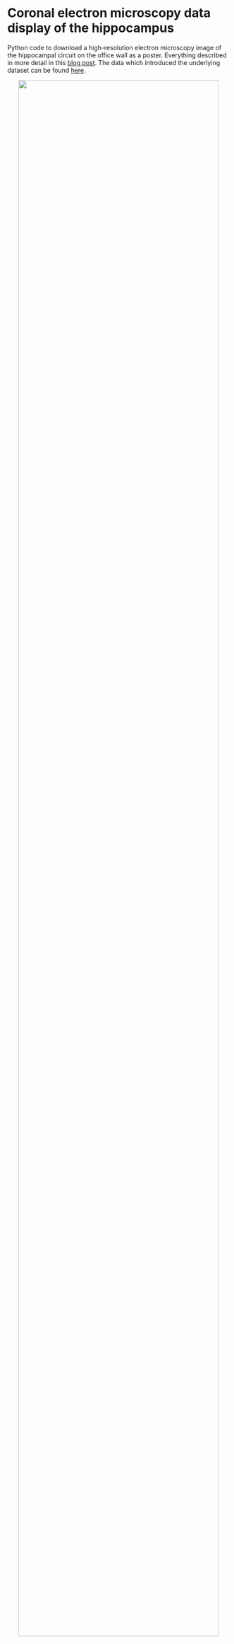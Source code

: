 # Coronal electron microscopy data display of the hippocampus
Python code to download a high-resolution electron microscopy image of the hippocampal circuit on the office wall as a poster. Everything described in more detail in this [blog post](https://www.gcamp6f.com). The data which introduced the underlying dataset can be found [here](https://www.biorxiv.org/content/10.1101/2025.04.04.647285v1).
<p align="center"><img src="https://github.com/PTRRupprecht/Coronal-EM-display-of-the-hippocampus/blob/master/Slice_2_z2979-3_small_pillar-1.jpg"  width="95%"></p>
